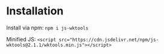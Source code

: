 # Installation

Install via npm: `npm i js-wktools`

Minified JS: `<script src="https://cdn.jsdelivr.net/npm/js-wktools@2.1.1/wktools.min.js"></script>`
